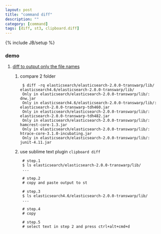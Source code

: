 ```yaml
---
layout: post
title: "command diff"
description: ""
category: [command]
tags: [diff, st3, clipboard.diff]
---
```

{% include JB/setup %}


### demo

1. [diff to output only the file names](https://stackoverflow.com/questions/6217628/diff-to-output-only-the-file-names)

    1. compare 2 folder

            $ diff -rq elasticsearch/elasticsearch-2.0.0-transwarp/lib/ elasticsearch4.6/elasticsearch-2.0.0-transwarp/lib/
            Only in elasticsearch/elasticsearch-2.0.0-transwarp/lib/: dnw.jar
            Only in elasticsearch4.6/elasticsearch-2.0.0-transwarp/lib/: elasticsearch-2.0.0-transwarp-tdh460.jar
            Only in elasticsearch/elasticsearch-2.0.0-transwarp/lib/: elasticsearch-2.0.0-transwarp-tdh482.jar
            Only in elasticsearch/elasticsearch-2.0.0-transwarp/lib/: hamcrest-core-1.3.jar
            Only in elasticsearch/elasticsearch-2.0.0-transwarp/lib/: htrace-core-3.1.0-incubating.jar
            Only in elasticsearch/elasticsearch-2.0.0-transwarp/lib/: junit-4.11.jar

    1. use sublime text plugin `clipboard diff`

            # step.1
            $ ls elasticsearch/elasticsearch-2.0.0-transwarp/lib/
            ...

            # step.2
            # copy and paste output to st

            # step.3
            $ ls elasticsearch4.6/elasticsearch-2.0.0-transwarp/lib/
            ...

            # step.4
            # copy

            # step.5
            # select text in step 2 and press ctrl+alt+cmd+d
